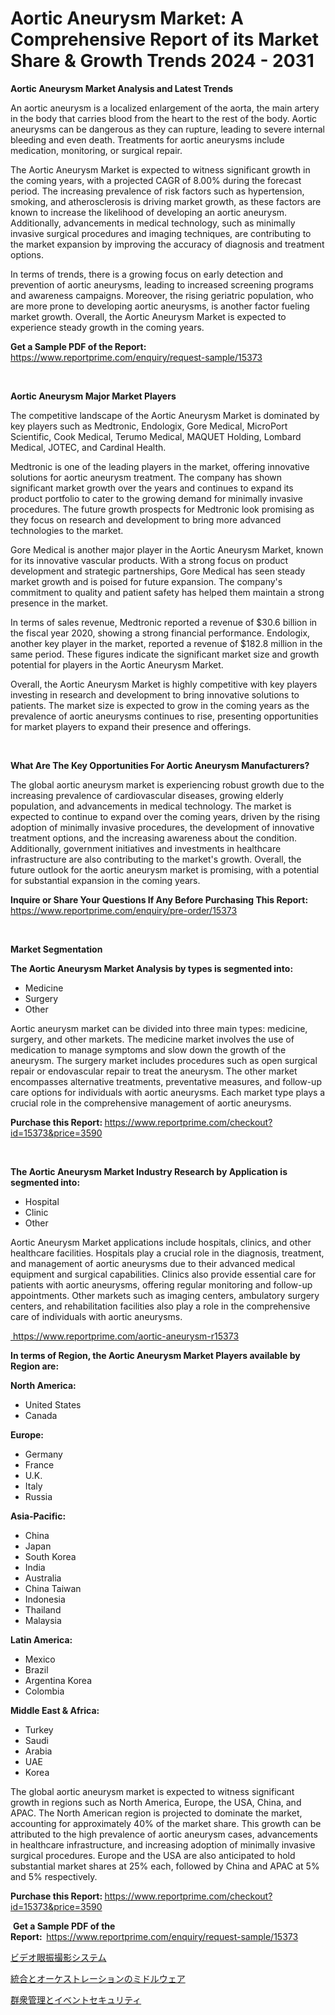 <p><h1>Aortic Aneurysm Market: A Comprehensive Report of its Market Share & Growth Trends 2024 - 2031</h1></p><p><strong>Aortic Aneurysm Market Analysis and Latest Trends</strong></p>
<p><p>An aortic aneurysm is a localized enlargement of the aorta, the main artery in the body that carries blood from the heart to the rest of the body. Aortic aneurysms can be dangerous as they can rupture, leading to severe internal bleeding and even death. Treatments for aortic aneurysms include medication, monitoring, or surgical repair.</p><p>The Aortic Aneurysm Market is expected to witness significant growth in the coming years, with a projected CAGR of 8.00% during the forecast period. The increasing prevalence of risk factors such as hypertension, smoking, and atherosclerosis is driving market growth, as these factors are known to increase the likelihood of developing an aortic aneurysm. Additionally, advancements in medical technology, such as minimally invasive surgical procedures and imaging techniques, are contributing to the market expansion by improving the accuracy of diagnosis and treatment options.</p><p>In terms of trends, there is a growing focus on early detection and prevention of aortic aneurysms, leading to increased screening programs and awareness campaigns. Moreover, the rising geriatric population, who are more prone to developing aortic aneurysms, is another factor fueling market growth. Overall, the Aortic Aneurysm Market is expected to experience steady growth in the coming years.</p></p>
<p><strong>Get a Sample PDF of the Report:&nbsp;</strong> <a href="https://www.reportprime.com/enquiry/request-sample/15373">https://www.reportprime.com/enquiry/request-sample/15373</a></p>
<p>&nbsp;</p>
<p><strong>Aortic Aneurysm Major Market Players</strong></p>
<p><p>The competitive landscape of the Aortic Aneurysm Market is dominated by key players such as Medtronic, Endologix, Gore Medical, MicroPort Scientific, Cook Medical, Terumo Medical, MAQUET Holding, Lombard Medical, JOTEC, and Cardinal Health. </p><p>Medtronic is one of the leading players in the market, offering innovative solutions for aortic aneurysm treatment. The company has shown significant market growth over the years and continues to expand its product portfolio to cater to the growing demand for minimally invasive procedures. The future growth prospects for Medtronic look promising as they focus on research and development to bring more advanced technologies to the market.</p><p>Gore Medical is another major player in the Aortic Aneurysm Market, known for its innovative vascular products. With a strong focus on product development and strategic partnerships, Gore Medical has seen steady market growth and is poised for future expansion. The company's commitment to quality and patient safety has helped them maintain a strong presence in the market.</p><p>In terms of sales revenue, Medtronic reported a revenue of $30.6 billion in the fiscal year 2020, showing a strong financial performance. Endologix, another key player in the market, reported a revenue of $182.8 million in the same period. These figures indicate the significant market size and growth potential for players in the Aortic Aneurysm Market. </p><p>Overall, the Aortic Aneurysm Market is highly competitive with key players investing in research and development to bring innovative solutions to patients. The market size is expected to grow in the coming years as the prevalence of aortic aneurysms continues to rise, presenting opportunities for market players to expand their presence and offerings.</p></p>
<p>&nbsp;</p>
<p><strong>What Are The Key Opportunities For Aortic Aneurysm Manufacturers?</strong></p>
<p><p>The global aortic aneurysm market is experiencing robust growth due to the increasing prevalence of cardiovascular diseases, growing elderly population, and advancements in medical technology. The market is expected to continue to expand over the coming years, driven by the rising adoption of minimally invasive procedures, the development of innovative treatment options, and the increasing awareness about the condition. Additionally, government initiatives and investments in healthcare infrastructure are also contributing to the market's growth. Overall, the future outlook for the aortic aneurysm market is promising, with a potential for substantial expansion in the coming years.</p></p>
<p><strong>Inquire or Share Your Questions If Any Before Purchasing This Report:</strong> <a href="https://www.reportprime.com/enquiry/pre-order/15373">https://www.reportprime.com/enquiry/pre-order/15373</a></p>
<p>&nbsp;</p>
<p><strong>Market Segmentation</strong></p>
<p><strong>The Aortic Aneurysm Market Analysis by types is segmented into:</strong></p>
<p><ul><li>Medicine</li><li>Surgery</li><li>Other</li></ul></p>
<p><p>Aortic aneurysm market can be divided into three main types: medicine, surgery, and other markets. The medicine market involves the use of medication to manage symptoms and slow down the growth of the aneurysm. The surgery market includes procedures such as open surgical repair or endovascular repair to treat the aneurysm. The other market encompasses alternative treatments, preventative measures, and follow-up care options for individuals with aortic aneurysms. Each market type plays a crucial role in the comprehensive management of aortic aneurysms.</p></p>
<p><strong>Purchase this Report:&nbsp;</strong><a href="https://www.reportprime.com/checkout?id=15373&price=3590">https://www.reportprime.com/checkout?id=15373&price=3590</a></p>
<p>&nbsp;</p>
<p><strong>The Aortic Aneurysm Market Industry Research by Application is segmented into:</strong></p>
<p><ul><li>Hospital</li><li>Clinic</li><li>Other</li></ul></p>
<p><p>Aortic Aneurysm Market applications include hospitals, clinics, and other healthcare facilities. Hospitals play a crucial role in the diagnosis, treatment, and management of aortic aneurysms due to their advanced medical equipment and surgical capabilities. Clinics also provide essential care for patients with aortic aneurysms, offering regular monitoring and follow-up appointments. Other markets such as imaging centers, ambulatory surgery centers, and rehabilitation facilities also play a role in the comprehensive care of individuals with aortic aneurysms.</p></p>
<p><a href="https://www.reportprime.com/aortic-aneurysm-r15373">&nbsp;https://www.reportprime.com/aortic-aneurysm-r15373</a></p>
<p><strong>In terms of Region, the Aortic Aneurysm Market Players available by Region are:</strong></p>
<p>
    <p> <strong> North America: </strong>
        <ul>
            <li>United States</li>
            <li>Canada</li>
        </ul>
        </p> 
    <p> <strong> Europe: </strong>
        <ul>
            <li>Germany</li>
            <li>France</li>
            <li>U.K.</li>
            <li>Italy</li>
            <li>Russia</li>
        </ul>
        </p> 
    <p> <strong> Asia-Pacific: </strong>
        <ul>
            <li>China</li>
            <li>Japan</li>
            <li>South Korea</li>
            <li>India</li>
            <li>Australia</li>
            <li>China Taiwan</li>
            <li>Indonesia</li>
            <li>Thailand</li>
            <li>Malaysia</li>
        </ul>
        </p> 
    <p> <strong> Latin America: </strong>
        <ul>
            <li>Mexico</li>
            <li>Brazil</li>
            <li>Argentina Korea</li>
            <li>Colombia</li>
        </ul>
        </p> 
    <p> <strong> Middle East & Africa: </strong>
        <ul>
            <li>Turkey</li>
            <li>Saudi</li>
            <li>Arabia</li>
            <li>UAE</li>
            <li>Korea</li>
        </ul>
    </p>
    </p>
<p><p>The global aortic aneurysm market is expected to witness significant growth in regions such as North America, Europe, the USA, China, and APAC. The North American region is projected to dominate the market, accounting for approximately 40% of the market share. This growth can be attributed to the high prevalence of aortic aneurysm cases, advancements in healthcare infrastructure, and increasing adoption of minimally invasive surgical procedures. Europe and the USA are also anticipated to hold substantial market shares at 25% each, followed by China and APAC at 5% and 5% respectively.</p></p>
<p><strong>Purchase this Report: </strong><a href="https://www.reportprime.com/checkout?id=15373&price=3590">https://www.reportprime.com/checkout?id=15373&price=3590</a></p>
<p>&nbsp;<strong>Get a Sample PDF of the Report:&nbsp;&nbsp;</strong><a href="https://www.reportprime.com/enquiry/request-sample/15373">https://www.reportprime.com/enquiry/request-sample/15373</a></p>
<p><strong></strong></p>
<p><p><a href="https://github.com/NikitaBruen/Market-Research-Report-List-1/blob/main/593746781664.md">ビデオ眼振撮影システム</a></p><p><a href="https://github.com/RudySimonis2023/Market-Research-Report-List-1/blob/main/109308181663.md">統合とオーケストレーションのミドルウェア</a></p><p><a href="https://github.com/mm14022023/Market-Research-Report-List-1/blob/main/340734081662.md">群衆管理とイベントセキュリティ</a></p></p>